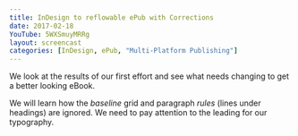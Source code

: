```yaml
---
title: InDesign to reflowable ePub with Corrections
date: 2017-02-18
YouTube: 5WXSmuyMRRg
layout: screencast
categories: [InDesign, ePub, "Multi-Platform Publishing"]
---
```

We look at the results of our first effort and see what needs changing to get a better looking eBook.

We will learn how the _baseline_ grid and paragraph _rules_ (lines under headings) are ignored. We need to pay attention to the leading for our typography.
